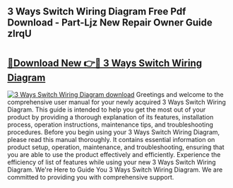 ## 3 Ways Switch Wiring Diagram Free Pdf Download - Part-Ljz New Repair Owner Guide zIrqU

# <h2><a href="http://dfu10dw.blite.top/?on=3+Ways+Switch+Wiring+Diagram">🔗Download New 👉🔴 3 Ways Switch Wiring Diagram</a></h2>

[![3 Ways Switch Wiring Diagram download](https://i.imgur.com/lujVjoI.png)](http://dfu10dw.blite.top/?on=3+Ways+Switch+Wiring+Diagram)
Greetings and welcome to the comprehensive user manual for your newly acquired 3 Ways Switch Wiring Diagram. This guide is intended to help you get the most out of your product by providing a thorough explanation of its features, installation process, operation instructions, maintenance tips, and troubleshooting procedures. Before you begin using your 3 Ways Switch Wiring Diagram, please read this manual thoroughly. It contains essential information on product setup, operation, maintenance, and troubleshooting, ensuring that you are able to use the product effectively and efficiently. Experience the efficiency of list of features while using your new 3 Ways Switch Wiring Diagram. We're Here to Guide You 3 Ways Switch Wiring Diagram. We are committed to providing you with comprehensive support.
